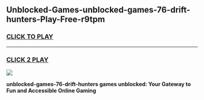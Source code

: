 
## Unblocked-Games-unblocked-games-76-drift-hunters-Play-Free-r9tpm
<h3>
<a href="https://premium76.site?title=unblocked-games-76-drift-hunters&ref=12A">CLICK TO PLAY</a></h3>
<hr>

<h3>
<a href="https://premium76.site?title=unblocked-games-76-drift-hunters&ref=12A">CLICK 2 PLAY</a>
  
</h3>

<a href="https://premium76.site?title=unblocked-games-76-drift-hunters&ref=12A"><img src="https://clearcache.store/games.png"></a>


**unblocked-games-76-drift-hunters games unblocked: Your Gateway to Fun and Accessible Online Gaming**
